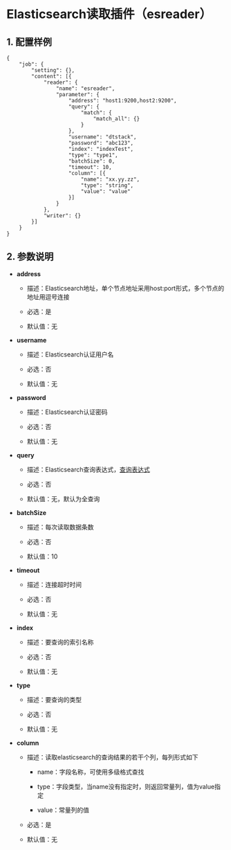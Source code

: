 # Elasticsearch读取插件（esreader）

## 1. 配置样例

```
{
	"job": {
		"setting": {},
		"content": [{
			"reader": {
				"name": "esreader",
				"parameter": {
					"address": "host1:9200,host2:9200",
					"query": {
						"match": {
							"match_all": {}
						}
					},
                    "username": "dtstack",
                    "password": "abc123",
					"index": "indexTest",
					"type": "type1",
					"batchSize": 0,
					"timeout": 10,
					"column": [{
						"name": "xx.yy.zz",
						"type": "string",
						"value": "value"
					}]
				}
			},
			"writer": {}
		}]
	}
}
```

## 2. 参数说明

* **address**
  
  * 描述：Elasticsearch地址，单个节点地址采用host:port形式，多个节点的地址用逗号连接
  
  * 必选：是
  
  * 默认值：无
  
* **username**
  
  * 描述：Elasticsearch认证用户名
  
  * 必选：否
  
  * 默认值：无   
  
* **password**
  
  * 描述：Elasticsearch认证密码
  
  * 必选：否
  
  * 默认值：无   

* **query**
  
  * 描述：Elasticsearch查询表达式，[查询表达式](https://www.elastic.co/guide/cn/elasticsearch/guide/current/query-dsl-intro.html) 
  
  * 必选：否 
  
  * 默认值：无，默认为全查询

* **batchSize**
  
  * 描述：每次读取数据条数
  
  * 必选：否
  
  * 默认值：10

* **timeout**
  
  * 描述：连接超时时间
  
  * 必选：否
  
  * 默认值：无

* **index**
  
  * 描述：要查询的索引名称
  
  * 必选：否
  
  * 默认值：无

* **type**
  
  * 描述：要查询的类型
  
  * 必选：否
  
  * 默认值：无

* **column**
  
  * 描述：读取elasticsearch的查询结果的若干个列，每列形式如下
    
    * name：字段名称，可使用多级格式查找
    
    * type：字段类型，当name没有指定时，则返回常量列，值为value指定
    
    * value：常量列的值
  
  * 必选：是
  
  * 默认值：无

